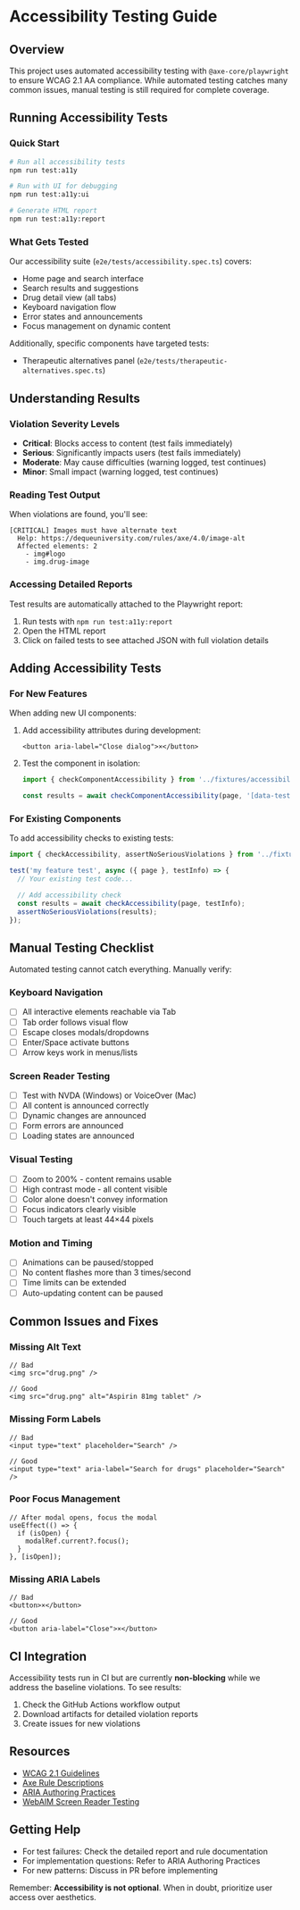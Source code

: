 # Accessibility Testing Guide

## Overview

This project uses automated accessibility testing with `@axe-core/playwright` to ensure WCAG 2.1 AA compliance. While automated testing catches many common issues, manual testing is still required for complete coverage.

## Running Accessibility Tests

### Quick Start

```bash
# Run all accessibility tests
npm run test:a11y

# Run with UI for debugging
npm run test:a11y:ui

# Generate HTML report
npm run test:a11y:report
```

### What Gets Tested

Our accessibility suite (`e2e/tests/accessibility.spec.ts`) covers:

- Home page and search interface
- Search results and suggestions
- Drug detail view (all tabs)
- Keyboard navigation flow
- Error states and announcements
- Focus management on dynamic content

Additionally, specific components have targeted tests:

- Therapeutic alternatives panel (`e2e/tests/therapeutic-alternatives.spec.ts`)

## Understanding Results

### Violation Severity Levels

- **Critical**: Blocks access to content (test fails immediately)
- **Serious**: Significantly impacts users (test fails immediately)
- **Moderate**: May cause difficulties (warning logged, test continues)
- **Minor**: Small impact (warning logged, test continues)

### Reading Test Output

When violations are found, you'll see:

```text
[CRITICAL] Images must have alternate text
  Help: https://dequeuniversity.com/rules/axe/4.0/image-alt
  Affected elements: 2
    - img#logo
    - img.drug-image
```

### Accessing Detailed Reports

Test results are automatically attached to the Playwright report:

1. Run tests with `npm run test:a11y:report`
2. Open the HTML report
3. Click on failed tests to see attached JSON with full violation details

## Adding Accessibility Tests

### For New Features

When adding new UI components:

1. Add accessibility attributes during development:

   ```tsx
   <button aria-label="Close dialog">×</button>
   ```

2. Test the component in isolation:

   ```typescript
   import { checkComponentAccessibility } from '../fixtures/accessibility';

   const results = await checkComponentAccessibility(page, '[data-testid="my-component"]');
   ```

### For Existing Components

To add accessibility checks to existing tests:

```typescript
import { checkAccessibility, assertNoSeriousViolations } from '../fixtures/accessibility';

test('my feature test', async ({ page }, testInfo) => {
  // Your existing test code...

  // Add accessibility check
  const results = await checkAccessibility(page, testInfo);
  assertNoSeriousViolations(results);
});
```

## Manual Testing Checklist

Automated testing cannot catch everything. Manually verify:

### Keyboard Navigation

- [ ] All interactive elements reachable via Tab
- [ ] Tab order follows visual flow
- [ ] Escape closes modals/dropdowns
- [ ] Enter/Space activate buttons
- [ ] Arrow keys work in menus/lists

### Screen Reader Testing

- [ ] Test with NVDA (Windows) or VoiceOver (Mac)
- [ ] All content is announced correctly
- [ ] Dynamic changes are announced
- [ ] Form errors are announced
- [ ] Loading states are announced

### Visual Testing

- [ ] Zoom to 200% - content remains usable
- [ ] High contrast mode - all content visible
- [ ] Color alone doesn't convey information
- [ ] Focus indicators clearly visible
- [ ] Touch targets at least 44×44 pixels

### Motion and Timing

- [ ] Animations can be paused/stopped
- [ ] No content flashes more than 3 times/second
- [ ] Time limits can be extended
- [ ] Auto-updating content can be paused

## Common Issues and Fixes

### Missing Alt Text

```tsx
// Bad
<img src="drug.png" />

// Good
<img src="drug.png" alt="Aspirin 81mg tablet" />
```

### Missing Form Labels

```tsx
// Bad
<input type="text" placeholder="Search" />

// Good
<input type="text" aria-label="Search for drugs" placeholder="Search" />
```

### Poor Focus Management

```tsx
// After modal opens, focus the modal
useEffect(() => {
  if (isOpen) {
    modalRef.current?.focus();
  }
}, [isOpen]);
```

### Missing ARIA Labels

```tsx
// Bad
<button>×</button>

// Good
<button aria-label="Close">×</button>
```

## CI Integration

Accessibility tests run in CI but are currently **non-blocking** while we address the baseline violations. To see results:

1. Check the GitHub Actions workflow output
2. Download artifacts for detailed violation reports
3. Create issues for new violations

## Resources

- [WCAG 2.1 Guidelines](https://www.w3.org/WAI/WCAG21/quickref/)
- [Axe Rule Descriptions](https://dequeuniversity.com/rules/axe/4.0)
- [ARIA Authoring Practices](https://www.w3.org/WAI/ARIA/apg/)
- [WebAIM Screen Reader Testing](https://webaim.org/articles/screenreader_testing/)

## Getting Help

- For test failures: Check the detailed report and rule documentation
- For implementation questions: Refer to ARIA Authoring Practices
- For new patterns: Discuss in PR before implementing

Remember: **Accessibility is not optional**. When in doubt, prioritize user access over aesthetics.
